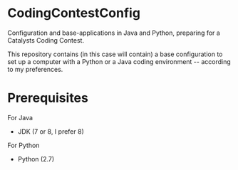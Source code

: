 CodingContestConfig
===================

Configuration and base-applications in Java and Python, preparing for a Catalysts Coding Contest.

This repository contains (in this case will contain) a base configuration to set up a computer with a Python or a Java coding environment -- according to my preferences.

Prerequisites
=============

For Java
 * JDK (7 or 8, I prefer 8)

For Python
 * Python (2.7)
